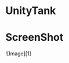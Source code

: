 # UnityTank

# ScreenShot

![Image][1]

[2]: https://github.com/z56402344/UnityTank/blob/master/jietu.png
